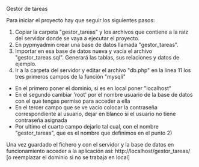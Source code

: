 Gestor de tareas

Para iniciar el proyecto hay que seguir los siguientes pasos:

1) Copiar la carpeta "gestor_tareas" y los archivos que contiene a la raíz del servidor donde se vaya a ejecutar el proyecto.
2) En pypmyadmin crear una base de datos llamada "gestor_tareas".
3) Importar en esa base de datos nueva y vacía el archivo "gestor_tareas.sql". Generará las tablas, sus relaciones y datos de ejemplo.
4) Ir a la carpeta del servidor y editar el archivo "db.php" en la línea 11 los tres primeros campos de la función "mysqli"
- En el primero poner el dominio, si es en local poner "localhost"
- En el segundo cambiar 'root' por el nombre usuario de la base de datos con el que tengas permiso para acceder a ella
- En el tercer campo que se ve vacio colocar la contraseña correspondiente al usuario, dejar en blanco si el usuario no tiene contraseña asignada
- Por ultimo el cuarto campo dejarlo tal cual, con el nombre "gestor_tareas", que es el nombre que definimos en el punto 2)

Una vez guardado el fichero y con el servidor y la base de datos en funcionamiento acceder a la aplicación asi:
http://localhost/gestor_tareas/   
[o reemplazar el dominio si no se trabaja en local]
